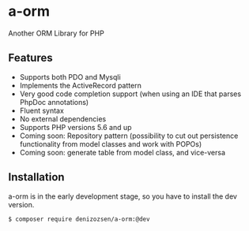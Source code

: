# a-orm

Another ORM Library for PHP

## Features
* Supports both PDO and Mysqli
* Implements the ActiveRecord pattern
* Very good code completion support (when using an IDE that parses PhpDoc annotations)
* Fluent syntax
* No external dependencies
* Supports PHP versions 5.6 and up
* Coming soon: Repository pattern (possibility to cut out persistence functionality from model classes and work with POPOs)
* Coming soon: generate table from model class, and vice-versa

## Installation
a-orm is in the early development stage, so you have to install the dev version.

```bash
$ composer require denizozsen/a-orm:@dev
```

